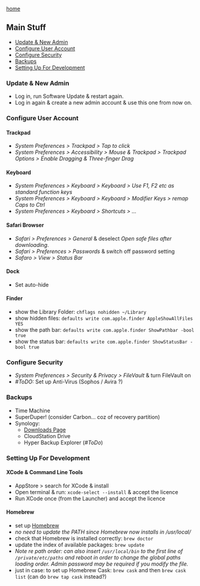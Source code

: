 [home](index.md)

## Main Stuff
- [Update & New Admin](#update-new-admin)
- [Configure User Account](#configure-user-account)
- [Configure Security](#configure-security)
- [Backups](#backups)
- [Setting Up For Development](#setting-up-for-development)

### Update & New Admin
- Log in, run Software Update & restart again.
- Log in again & create a new admin account & use this one from now on.


### Configure User Account

#### Trackpad
- _System Preferences > Trackpad > Tap to click_
- _System Preferences > Accessibility > Mouse & Trackpad > Trackpad Options > Enable Dragging  & Three-finger Drag_

#### Keyboard
- _System Preferences > Keyboard > Keyboard > Use F1, F2 etc as standard function keys_
- _System Preferences > Keyboard > Keyboard > Modifier Keys > remap Caps to Ctrl_
- _System Preferences > Keyboard > Shortcuts > ..._

#### Safari Browser
- _Safari > Preferences > General_ & deselect _Open safe files after downloading_.
- _Safari > Preferences > Passwords_ & switch off password setting
- _Safaro > View > Status Bar_

#### Dock
- Set auto-hide

#### Finder
- show the Library Folder: `chflags nohidden ~/Library`
- show hidden files: `defaults write com.apple.finder AppleShowAllFiles YES`
- show the path bar: `defaults write com.apple.finder ShowPathbar -bool true`
- show the status bar: `defaults write com.apple.finder ShowStatusBar -bool true`


### Configure Security
- _System Preferences > Security & Privacy > FileVault_ & turn FileVault on
- _#ToDO:_ Set up Anti-Virus (Sophos / Avira ?)

### Backups
- Time Machine
- SuperDuper! (consider Carbon... coz of recovery partition)
- Synology:
  - [Downloads Page](https://www.synology.com/en-global/support/download/DS214se#utilities)
  - CloudStation Drive
  - Hyper Backup Explorer (_#ToDo_)


### Setting Up For Development

#### XCode & Command Line Tools
- AppStore > search for XCode & install
- Open terminal & run:
 `xcode-select --install`
 & accept the licence
 - Run XCode once (from the Launcher) and accept the licence
 

#### Homebrew
- set up [Homebrew](https://brew.sh)
- _no need to update the PATH since Homebrew now installs in /usr/local/_
- check that Homebrew is installed correctly: `brew doctor`
- update the index of available packages: `brew update`
- _Note re path order: can also insert `/usr/local/bin` to the first line of `/private/etc/paths` and reboot in order to change the global paths loading order. Admin password may be required if you modify the file._
- just in case: to set up Homebrew Cask: `brew cask` and then `brew cask list` (can do `brew tap cask` instead?)

